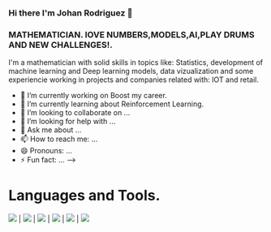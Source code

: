 ### Hi there I'm Johan Rodriguez 👋

### __MATHEMATICIAN. lOVE NUMBERS,MODELS,AI,PLAY DRUMS AND NEW CHALLENGES!.__
I'm a mathematician with solid skills in topics like: Statistics, development of machine learning and Deep learning models, data vizualization and some experiencie working in projects and companies related with: IOT and retail.


- 🔭 I’m currently working on Boost my career.
- 🌱 I’m currently learning about Reinforcement Learning.
- 👯 I’m looking to collaborate on ...
- 🤔 I’m looking for help with ...
- 💬 Ask me about ...
- 📫 How to reach me: ...
- 😄 Pronouns: ...
- ⚡ Fun fact: ...
-->

# Languages and Tools.
<img src="https://img.shields.io/badge/-Python-brightgreen"> | <img src="https://img.shields.io/badge/-Pandas-blue"> | <img src="https://img.shields.io/badge/-Sklearn-yellow"> | <img src="https://img.shields.io/badge/-ETL-orange"> | <img src="https://img.shields.io/badge/-MySQL-lightgrey"> | <img src="https://img.shields.io/badge/-Terminal-orange">










